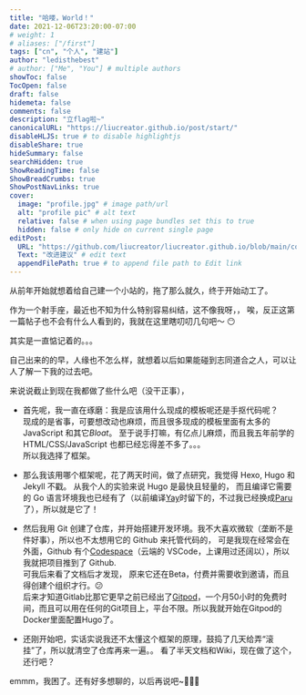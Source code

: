 ```yaml
---
title: "哈喽，World！"
date: 2021-12-06T23:20:00-07:00
# weight: 1
# aliases: ["/first"]
tags: ["cn", "个人", "建站"]
author: "ledisthebest"
# author: ["Me", "You"] # multiple authors
showToc: false
TocOpen: false
draft: false
hidemeta: false
comments: false
description: "立flag啦~"
canonicalURL: "https://liucreator.github.io/post/start/"
disableHLJS: true # to disable highlightjs
disableShare: true
hideSummary: false
searchHidden: true
ShowReadingTime: false
ShowBreadCrumbs: true
ShowPostNavLinks: true
cover:
  image: "profile.jpg" # image path/url
  alt: "profile pic" # alt text
  relative: false # when using page bundles set this to true
  hidden: false # only hide on current single page
editPost:
  URL: "https://github.com/liucreator/liucreator.github.io/blob/main/content/post/start.md"
  Text: "改进建议" # edit text
  appendFilePath: true # to append file path to Edit link
---
```


从前年开始就想着给自己建一个小站的，拖了那么就久，终于开始动工了。

作为一个射手座，最近也不知为什么特别容易纠结，这不像我呀，，
唉，反正这第一篇帖子也不会有什么人看到的，我就在这里瞎叨叨几句吧～ 😶

其实是一直惦记着的。。。

自己出来的的早，人缘也不怎么样，就想着以后如果能碰到志同道合之人，可以让人了解一下我的过去吧。

来说说截止到现在我都做了些什么吧（没干正事），

- 首先呢，我一直在琢磨：我是应该用什么现成的模板呢还是手抠代码呢？  
   现成的是省事，可要想改动也麻烦，而且很多现成的模板里面有太多的 JavaScript 和其它*Bloat*。
   至于说手打嘛，有亿点儿麻烦，而且我五年前学的 HTML/CSS/JavaScript 也都已经忘得差不多了。。。  
   所以我选择了框架。

- 那么我该用哪个框架呢，花了两天时间，做了点研究，我觉得 Hexo, Hugo 和 Jekyll 不戳。
   从我个人的实验来说 Hugo 是最快且轻量的， 而且编译它需要的 Go 语言环境我也已经有了（以前编译[Yay](https://github.com/Jguer/yay)时留下的，不过我已经换成[Paru](https://github.com/Morganamilo/paru)了），所以就是它了！

- 然后我用 Git 创建了仓库，并开始搭建开发环境。我不大喜欢微软（垄断不是件好事），所以也不太想用它的 Github 来托管代码的，
   可是我现在经常会在外面，Github 有个[Codespace](https://github.com/features/codespaces)（云端的 VSCode，上课用过还阔以），所以我就把项目推到了 Github.  
   可我后来看了文档后才发现， 原来它还在Beta，付费并需要收到邀请，而且得创建个组织才行。😕  
   后来才知道Gitlab比那它更早之前已经出了[Gitpod](https://www.gitpod.io/)，一个月50小时的免费时间，而且可以用在任何的Git项目上，平台不限。所以我就开始在Gitpod的Docker里面配置Hugo了。

- 还刚开始吧，实话实说我还不太懂这个框架的原理，鼓捣了几天给弄“滚挂”了，所以就清空了仓库再来一遍。。
看了半天文档和Wiki，现在做了这个，还行吧？

emmm，我困了。还有好多想聊的，以后再说吧~🌹🌹🌹